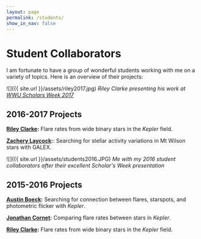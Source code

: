 ```yaml
---
layout: page
permalink: /students/
show_in_nav: false
---
```


# Student Collaborators

I am fortunate to have a group of wonderful students working with me on a variety of topics. Here is an overview of their projects:

![]({{ site.url }}/assets/riley2017.jpg)
*Riley Clarke presenting his work at [WWU Scholars Week 2017](http://www.wwu.edu/scholars/poster.shtml)*

## 2016-2017 Projects
**[Riley Clarke](https://github.com/RileyWClarke):** Flare rates from wide binary stars in the *Kepler* field.

**[Zachery Laycock](https://github.com/ZacheryLaycock):**: Searching for stellar activity variations in Mt Wilson stars with GALEX.


![]({{ site.url }}/assets/students2016.JPG)
*Me with my 2016 student collaborators after their excellent Scholar's Week presentation*

## 2015-2016 Projects
**[Austin Boeck](https://github.com/austin-boeck):** Searching for connection between flares, starspots, and photometric flicker with *Kepler*.

**[Jonathan Cornet](https://github.com/cornetj2):** Comparing flare rates between stars in *Kepler*.

**[Riley Clarke](https://github.com/RileyWClarke):** Flare rates from wide binary stars in the *Kepler* field.

